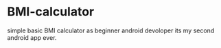 # BMI-calculator
simple basic BMI calculator as beginner android devoloper
its my second android app ever.
